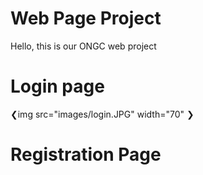 # Web Page Project
Hello, this is our ONGC web project

# Login page
❮img src="images/login.JPG" width="70" ❯


# Registration Page

